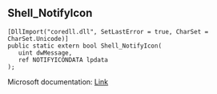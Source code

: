## Shell_NotifyIcon

```
[DllImport("coredll.dll", SetLastError = true, CharSet = CharSet.Unicode)]
public static extern bool Shell_NotifyIcon(
   uint dwMessage,
   ref NOTIFYICONDATA lpdata
);
```

Microsoft documentation: [Link](https://docs.microsoft.com/en-us/windows/win32/api/shellapi/nf-shellapi-shell_notifyiconw)

